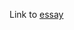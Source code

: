 Link to [essay](https://docs.google.com/document/d/1vyqvrG-7-fiwhzg36-eQF5HVtHpQ3sHl5U4gwhsGZ04/edit?usp=sharing)
